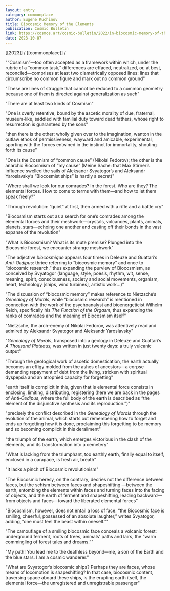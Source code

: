 ```yaml
---
layout: entry
category: commonplace
author: Eugene Kuchinov
title: Biocosmic Memory of the Elements
publication: Cosmic Bulletin
link: https://cosmos.art/cosmic-bulletin/2022/in-biocosmic-memory-of-the-elements
date: 2023-10-07
---
```


[[2023]] / [[commonplace]] / 

"“Cosmism”—too often accepted as a framework within which, under the rubric of a “common task,” differences are effaced, neutralized, or, at best, reconciled—comprises at least two diametrically opposed lines: lines that circumscribe no common figure and mark out no common ground"

"These are lines of struggle that cannot be reduced to a common geometry because one of them is directed against generalization as such"

"There are at least two kinds of Cosmism"

"One is overly retentive, bound by the ascetic morality of due, fraternal, museum-like, saddled with familial duty toward dead fathers, whose right to resurrection is guaranteed by the sons"

"then there is the other: wholly given over to the imagination, wanton in the outlaw ethos of permissiveness, wayward and amicable, experimental, sporting with the forces entwined in the instinct for immortality, shouting forth its cause"

"One is the Cosmism of “common cause” (Nikolai Fedorov); the other is the anarchic Biocosmism of “my cause” (Meine Sache: that Max Stirner’s influence swelled the sails of Aleksandr Svyatogor’s and Aleksandr Yaroslavsky’s “Biocosmist ships” is hardly a secret)"

"Where shall we look for our comrades? In the forest. Who are they? The elemental forces. How to come to terms with them—and how to let them speak freely?"

"Through revolution: “quiet” at first, then armed with a rifle and a battle cry"

"Biocosmism starts out as a search for one’s comrades among the elemental forces and their meshwork—crystals, volcanoes, plants, animals, planets, stars—echoing one another and casting off their bonds in the vast expanse of the revolution"

"What is Biocosmism? What is its mute premise? Plunged into the Biocosmic forest, we encounter strange meshwork"

"The adjective *biocosmique* appears four times in Deleuze and Guattari’s *Anti-Oedipus*: thrice referring to “biocosmic memory” and once to “biocosmic research,” thus expanding the purview of Biocosmism, as conceived by Svyatogor (language, style, poesis, rhythm, wit, sense, meaning, spirit, consciousness, society and social movements, organism, heart, technology [ships, wind turbines], artistic work…)"

"The discussion of “biocosmic memory” makes reference to Nietzsche’s *Genealogy of Morals*, while “biocosmic research” is mentioned in connection with the work of the psychoanalyst and bioenergeticist Wilhelm Reich, specifically his *The Function of the Orgasm*, thus expanding the ranks of comrades and the meaning of Biocosmism itself"

"Nietzsche, the arch-enemy of Nikolai Fedorov, was attentively read and admired by Aleksandr Svyatogor and Aleksandr Yaroslavsky"

"*Genealogy of Morals*, transposed into a geology in Deleuze and Guattari’s *A Thousand Plateaus,* was written in just twenty days: a truly vulcanic output"

"Through the geological work of ascetic domestication, the earth actually becomes an effigy molded from the ashes of ancestors—a corpse demanding repayment of debt from the living, stricken with spiritual dyspepsia and an atrophied capacity for forgetting"

"earth itself is complicit in this, given that is elemental force consists in enclosing, limiting, distributing, registering (here we are back in the pages of *Anti-Oedipus*, where the full body of the earth is described as “the element of the disjunctive synthesis and its reproduction.”)"

"precisely the conflict described in the *Genealogy of Morals* through the evolution of the animal, which starts out remembering how to forget and ends up forgetting how it is done, proclaiming this forgetting to be memory and so becoming complicit in this derailment"

"the triumph of the earth, which emerges victorious in the clash of the elements, and its transformation into a cemetery"

"What is lacking from the triumphant, too earthly earth, finally equal to itself, enclosed in a carapace, is fresh air, breath"

"It lacks a pinch of Biocosmic revolutionism"

"The Biocosmic heresy, on the contrary, decries not the difference between faces, but the schism between faces and shapeshifting —between the earth, entombing the elements within faces and turning faces into the facing of objects, and the earth of ferment and shapeshifting, leading backward—from objects and faces—toward the liberated elemental forces"

"Biocosmism, however, does not entail a loss of face: “the Biocosmic face is smiling, cheerful, possessed of an absolute laughter,” writes Svyatogor, adding, “one must feel the beast within oneself.”"

"The camouflage of a smiling biocosmic face conceals a volcanic forest: underground ferment, roots of trees, animals' paths and lairs, the “warm commingling of forest tales and dreams.”"

"My path! You lead me to the deathless beyond—me, a son of the Earth and the blue stars. I am a cosmic wanderer."

"What are Svyatogor’s biocosmic ships? Perhaps they are faces, whose means of locomotion is shapeshifting? In that case, biocosmic content, traversing space aboard these ships, is the erupting earth itself, the elemental force—the unregistered and unregistrable passenger"
